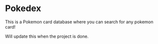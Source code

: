 # Pokedex

This is a Pokemon card database where you can search for any pokemon card!

Will update this when the project is done.
